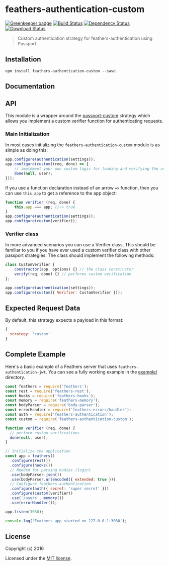 # feathers-authentication-custom

[![Greenkeeper badge](https://badges.greenkeeper.io/feathersjs-ecosystem/feathers-authentication-custom.svg)](https://greenkeeper.io/)
[![Build Status](https://travis-ci.org/feathersjs-ecosystem/feathers-authentication-custom.png?branch=master)](https://travis-ci.org/feathersjs-ecosystem/feathers-authentication-custom)
[![Dependency Status](https://img.shields.io/david/feathersjs-ecosystem/feathers-authentication-custom.svg?style=flat-square)](https://david-dm.org/feathersjs-ecosystem/feathers-authentication-custom)
[![Download Status](https://img.shields.io/npm/dm/feathersjs-ecosystem/feathers-authentication-custom.svg?style=flat-square)](https://www.npmjs.com/package/feathers-authentication-custom)

> Custom authentication strategy for feathers-authentication using Passport

## Installation

```
npm install feathers-authentication-custom --save
```

## Documentation

<!-- Please refer to the [feathers-authentication-custom documentation](http://docs.feathersjs.com/) for more details. -->

## API

This module is a wrapper around the [passport-custom](https://www.npmjs.com/package/passport-custom) strategy which allows you implement a custom verifier function for authenticating requests. 

### Main Initialization

In most cases initializing the `feathers-authentication-custom` module is as simple as doing this:

```js
app.configure(authentication(settings));
app.configure(custom((req, done) => {
	// implement your own custom logic for loading and verifying the user
	done(null, user);
}));
```

If you use a function declaration instead of an arrow `=>` function, then you can use `this.app` to get a reference to the app object:

```js
function verifier (req, done) {
	this.app === app; //-> true
}
app.configure(authentication(settings));
app.configure(custom(verifier));
```

### Verifier class

In more advanced scenarios you can use a Verifier class. This should be familiar to you if you have ever used a custom verifier class with other passport strategies. The class should implement the following methods:

```js
class CustomVerifier {
    constructor(app, options) {} // the class constructor
    verify(req, done) {} // performs custom verification
};

app.configure(authentication(settings));
app.configure(custom({ Verifier: CustomVerifier }));
```

## Expected Request Data
By default, this strategy expects a payload in this format:

```js
{
  strategy: 'custom'
}
```

## Complete Example

Here's a basic example of a Feathers server that uses `feathers-authentication-jwt`. You can see a fully working example in the [example/](./example/) directory.

```js
const feathers = require('feathers');
const rest = require('feathers-rest');
const hooks = require('feathers-hooks');
const memory = require('feathers-memory');
const bodyParser = require('body-parser');
const errorHandler = require('feathers-errors/handler');
const auth = require('feathers-authentication');
const custom = require('feathers-authentication-custom');

function verifier (req, done) {
  // perform custom verifications
  done(null, user);
}

// Initialize the application
const app = feathers()
  .configure(rest())
  .configure(hooks())
  // Needed for parsing bodies (login)
  .use(bodyParser.json())
  .use(bodyParser.urlencoded({ extended: true }))
  // Configure feathers-authentication
  .configure(auth({ secret: 'super secret' }))
  .configure(custom(verifier))
  .use('/users', memory())
  .use(errorHandler());

app.listen(3030);

console.log('Feathers app started on 127.0.0.1:3030');
```

## License

Copyright (c) 2016

Licensed under the [MIT license](LICENSE).
